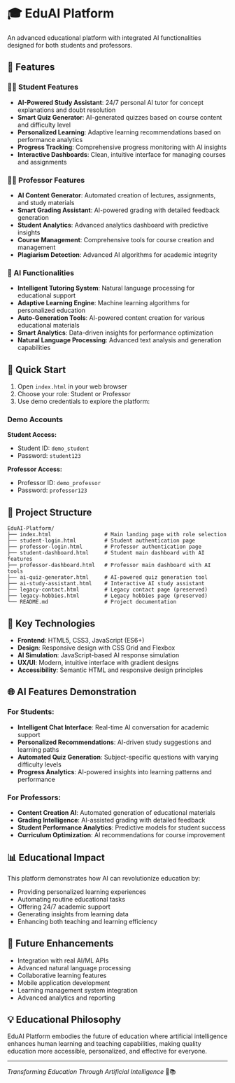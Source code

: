 # 🎓 EduAI Platform

An advanced educational platform with integrated AI functionalities designed for both students and professors.

## 🌟 Features

### 👨‍🎓 Student Features
- **AI-Powered Study Assistant**: 24/7 personal AI tutor for concept explanations and doubt resolution
- **Smart Quiz Generator**: AI-generated quizzes based on course content and difficulty level
- **Personalized Learning**: Adaptive learning recommendations based on performance analytics
- **Progress Tracking**: Comprehensive progress monitoring with AI insights
- **Interactive Dashboards**: Clean, intuitive interface for managing courses and assignments

### 👨‍🏫 Professor Features
- **AI Content Generator**: Automated creation of lectures, assignments, and study materials
- **Smart Grading Assistant**: AI-powered grading with detailed feedback generation
- **Student Analytics**: Advanced analytics dashboard with predictive insights
- **Course Management**: Comprehensive tools for course creation and management
- **Plagiarism Detection**: Advanced AI algorithms for academic integrity

### 🤖 AI Functionalities
- **Intelligent Tutoring System**: Natural language processing for educational support
- **Adaptive Learning Engine**: Machine learning algorithms for personalized education
- **Auto-Generation Tools**: AI-powered content creation for various educational materials
- **Smart Analytics**: Data-driven insights for performance optimization
- **Natural Language Processing**: Advanced text analysis and generation capabilities

## 🚀 Quick Start

1. Open `index.html` in your web browser
2. Choose your role: Student or Professor
3. Use demo credentials to explore the platform:

### Demo Accounts
**Student Access:**
- Student ID: `demo_student`
- Password: `student123`

**Professor Access:**
- Professor ID: `demo_professor`
- Password: `professor123`

## 📁 Project Structure

```
EduAI-Platform/
├── index.html                 # Main landing page with role selection
├── student-login.html         # Student authentication page
├── professor-login.html       # Professor authentication page
├── student-dashboard.html     # Student main dashboard with AI features
├── professor-dashboard.html   # Professor main dashboard with AI tools
├── ai-quiz-generator.html     # AI-powered quiz generation tool
├── ai-study-assistant.html    # Interactive AI study assistant
├── legacy-contact.html        # Legacy contact page (preserved)
├── legacy-hobbies.html        # Legacy hobbies page (preserved)
└── README.md                  # Project documentation
```

## 🎯 Key Technologies

- **Frontend**: HTML5, CSS3, JavaScript (ES6+)
- **Design**: Responsive design with CSS Grid and Flexbox
- **AI Simulation**: JavaScript-based AI response simulation
- **UX/UI**: Modern, intuitive interface with gradient designs
- **Accessibility**: Semantic HTML and responsive design principles

## 🌐 AI Features Demonstration

### For Students:
- **Intelligent Chat Interface**: Real-time AI conversation for academic support
- **Personalized Recommendations**: AI-driven study suggestions and learning paths
- **Automated Quiz Generation**: Subject-specific questions with varying difficulty levels
- **Progress Analytics**: AI-powered insights into learning patterns and performance

### For Professors:
- **Content Creation AI**: Automated generation of educational materials
- **Grading Intelligence**: AI-assisted grading with detailed feedback
- **Student Performance Analytics**: Predictive models for student success
- **Curriculum Optimization**: AI recommendations for course improvement

## 📊 Educational Impact

This platform demonstrates how AI can revolutionize education by:
- Providing personalized learning experiences
- Automating routine educational tasks
- Offering 24/7 academic support
- Generating insights from learning data
- Enhancing both teaching and learning efficiency

## 🔮 Future Enhancements

- Integration with real AI/ML APIs
- Advanced natural language processing
- Collaborative learning features
- Mobile application development
- Learning management system integration
- Advanced analytics and reporting

## 💡 Educational Philosophy

EduAI Platform embodies the future of education where artificial intelligence enhances human learning and teaching capabilities, making quality education more accessible, personalized, and effective for everyone.

---

*Transforming Education Through Artificial Intelligence* 🤖📚